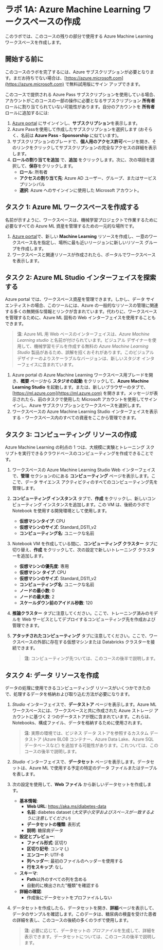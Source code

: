 ﻿# ラボ 1A: Azure Machine Learning ワークスペースの作成

このラボでは、このコースの残りの部分で使用する Azure Machine Learning ワークスペースを作成します。

## 開始する前に

このコースのラボを完了するには、Azure サブスクリプションが必要となります。まだお持ちでない場合は、[https://azure.microsoft.com](https://azure.microsoft.com) で無料試用版にサイン アップできます。

このコースで提供される Azure Pass サブスクリプションを使用している場合、アカウントがこのコースの一部の操作に必要となるサブスクリプション **所有者** ロールに割り当てられていない可能性があります。自分のアカウントを **所有者** ロールに追加するには:

1. [Azure portal](https://portal.azure.com) にサインインし、**サブスクリプション**を表示します。
2. Azure Passを使用して作成したサブスクリプションを選択します (おそらく、名前は **Azure Pass - Sponsorship** に似ています)。
3. サブスクリプションのブレードで、**個人用のアクセス許可**ページを開き、そのリンクをクリックしてサブスクリプションの完全なアクセスの詳細を表示します。
4. **ロールの割り当てを追加** で、**追加** をクリックします。次に、次の項目を選択して、**保存**をクリックします。
    - **ロール**: 所有者
    - **アクセスの割り当て先**: Azure AD ユーザー、グループ、またはサービス プリンシパル
    - **選択**: Azure へのサインインに使用した Microsoft アカウント。

## タスク 1: Azure ML ワークスペースを作成する

名前が示すように、ワークスペースは、機械学習プロジェクトで作業するために必要なすべての Azure ML 資産を管理するための一元的な場所です。

1. [Azure portal](https://portal.azure.com)で、新しい **Machine Learning** リソースを作成し、一意のワークスペース名を指定し、場所に最も近いリージョンに新しいリソース グループを作成します。
2. ワークスペースと関連リソースが作成されたら、ポータルでワークスペースを表示します。

## タスク 2: Azure ML Studio インターフェイスを探索する

Azure portal では、ワークスペース資産を管理できます。しかし、データ サイエンティストの場合、このツールには、Azure の一般的なリソースの管理に関連する多くの無関係な情報とリンクが含まれています。代わりに、ワークスペースを管理するために、Azure ML 固有の Web インターフェイスを使用することもできます。

> **注**: Azure ML 用 Web ベースのインターフェイスは、*Azure Machine Learning studio* と名前が付けられています。ビジュアル デザイナーを使用して、機械学習モデルを作成する無料の *Azure Machine Learning Studio* 製品があるため、誤解を招くおそれがあります。このビジュアル デザイナーのよりスケーラブルなバージョンは、新しいスタジオ インターフェイスに含まれています。

1. Azure portal の Azure Machine Learning ワークスペース用ブレードを開き、**概要** ページから **スタジオの起動** をクリックして、**Azure Machine Learning Studio** を起動します。または、新しいブラウザーのタブで、[https://ml.azure.com](https://ml.azure.com) を開きます。メッセージが表示されたら、前のタスクで使用した Microsoft アカウントを使用してサインインし、Azure サブスクリプションとワークスペースを選択します。
2. ワークスペースの Azure Machine Learning Studio インターフェイスを表示する - ワークスペース内のすべての資産をここから管理できます。

## タスク 3: コンピューティング リソースの作成

Azure Machine Learning の利点の 1 つは、大規模に実験とトレーニング スクリプトを実行できるクラウドベースのコンピューティングを作成できることです。

1. ワークスペースの Azure Machine Learning Studio Web インターフェイスで、**管理** セクションのにある **コンピューティング** ページを表示します。ここで、データ サイエンス アクティビティのすべてのコンピューティング先を管理します。
2. **コンピューティング インスタンス** タブで、**作成** をクリックし、新しいコンピューティング インスタンスを追加します。この VM は、後続のラボで Notebook を使用する開発環境として使用します。
    * **仮想マシンタイプ**: CPU
    * **仮想マシンのサイズ**: Standard_DS11_v2
    * **コンピューティング名**: ユニークな名前
3. Notebook VM を作成している間に、**コンピューティング クラスター** タブに切り替え、**作成** をクリックして、次の設定で新しいトレーニング クラスターを追加します。
    * **仮想マシンの優先度**: 専用 
    * **仮想マシン タイプ**: CPU
    * **仮想マシンのサイズ**: Standard_DS11_v2
    * **コンピューティング名**: ユニークな名前
    * **ノードの最小数**: 0
    * **ノードの最大数**: 2
    * **スケールダウン前のアイドル秒数**: 120
4. **推論クラスター** タブに注意してください。ここで、トレーニング済みのモデルを Web サービスとしてデプロイするコンピューティング先を作成および管理できます。
5. **アタッチされたコンピューティング** タブに注意してください。ここで、ワークスペースの外部に存在する仮想マシンまたは Databricks クラスターを接続できます。

    > **注**: コンピューティング先ついては、このコースの後半で説明します。

## タスク 4: データ リソースを作成

データの処理に使用できるコンピューティング リソースがいくつかできたので、処理するデータを格納および取り込む方法が必要になります。

1. *Studio* インターフェイスで、**データストア** ページを表示します。Azure ML ワークスペースには、ワークスペースと共に作成された Azure ストレージ アカウントに基づく 2 つのデータストアが既に含まれています。これらは、Notebooks、構成ファイル、データを格納するために使用されます。

   > **注**: 実際の環境では、ビジネス データ ストアを参照するカスタム データストア (Azure BLOB コンテナー、Azure Data Lake、Azure SQL データベースなど) を追加する可能性があります。これついては、このコースの後半で説明します。

2. *Studio* インターフェイスで、**データセット** ページを表示します。データセットは、Azure ML で使用する予定の特定のデータ ファイルまたはテーブルを表します。
3. 次の設定を使用して、**Web ファイル** から新しいデータセットを作成します。
    * **基本情報**:
        * **Web URL**: https://aka.ms/diabetes-data
        * **名前**: diabetes dataset (*大文字小文字およびスペースが一致するように注意してください*)
        * **データセットの種類**: 表形式
        * **説明**: 糖尿病データ
    * **設定とプレビュー**:
        * **ファイル形式**: 区切り
        * **区切り記号**: コンマ (,)
        * **エンコード**: UTF-8
        * **列ヘッダー**: 最初のファイルのヘッダーを使用する
        * **行をスキップ**: なし
    * **スキーマ**:
        * **Path**以外のすべての列を含める
        * 自動的に検出された"種類"を確認する
    * **詳細の確認**:
        * 作成後にデータセットをプロファイルしない
4. データセットを作成したら、データセットを開き、**詳細**ページを表示して、データのサンプルを確認します。このデータは、糖尿病の検査を受けた患者の詳細を表し、このコースの後続の多くのラボで使用します。

    > **注**: 必要に応じて、データセットの *プロファイル*を生成して、詳細を表示できます。データセットについては、このコースの後半で説明します。

